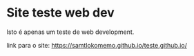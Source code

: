 # Site teste web dev
Isto é apenas um teste de web development.

link para o site: https://samtlokomemo.github.io/teste.github.io/